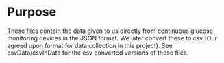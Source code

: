 # Purpose

These files contain the data given to us directly from continuous 
glucose monitoring devices in the JSON format. We later convert these to 
csv (Our agreed upon format for data collection in this project). See 
csvData/csvInData for the csv converted versions of these files.
